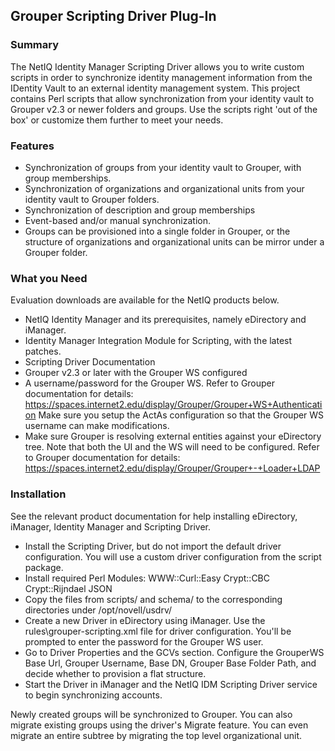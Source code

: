 ## Grouper Scripting Driver Plug-In

### Summary

The NetIQ Identity Manager Scripting Driver allows you to write custom scripts in order to synchronize identity management information from the IDentity Vault to an external identity management system. This project contains Perl scripts that allow synchronization from your identity vault to Grouper v2.3 or newer folders and groups. Use the scripts right 'out of the box' or customize them further to meet your needs.

### Features

- Synchronization of groups from your identity vault to Grouper, with group memberships.
- Synchronization of organizations and organizational units from your identity
  vault to Grouper folders.
- Synchronization of description and group memberships
- Event-based and/or manual synchronization.
- Groups can be provisioned into a single folder in Grouper, or the structure
  of organizations and organizational units can be mirror under a Grouper
folder.

### What you Need

Evaluation downloads are available for the NetIQ products below.

- NetIQ Identity Manager and its prerequisites, namely eDirectory and iManager.
- Identity Manager Integration Module for Scripting, with the latest patches.
- Scripting Driver Documentation
- Grouper v2.3 or later with the Grouper WS configured
- A username/password for the Grouper WS.  Refer to Grouper documentation for
  details:
https://spaces.internet2.edu/display/Grouper/Grouper+WS+Authentication  Make
sure you setup the ActAs configuration so that the Grouper WS username can
make modifications.
- Make sure Grouper is resolving external entities against your eDirectory
  tree.  Note that both the UI and the WS will need to be configured.  Refer
to Grouper documentation for details:  https://spaces.internet2.edu/display/Grouper/Grouper+-+Loader+LDAP

### Installation

See the relevant product documentation for help installing eDirectory, iManager, Identity Manager and Scripting Driver.

- Install the Scripting Driver, but do not import the default driver configuration. You will use a custom driver configuration from the script package.
- Install required Perl Modules: WWW::Curl::Easy Crypt::CBC Crypt::Rijndael JSON
- Copy the files from scripts/ and schema/ to the corresponding directories
  under /opt/novell/usdrv/
- Create a new Driver in eDirectory using iManager. Use the
  rules\grouper-scripting.xml file for driver configuration. You'll be
prompted to enter the password for the Grouper WS user.
- Go to Driver Properties and the GCVs section.  Configure the GrouperWS Base
  Url, Grouper Username, Base DN, Grouper Base Folder Path, and decide whether
to provision a flat structure.
- Start the Driver in iManager and the NetIQ IDM Scripting Driver service to begin synchronizing accounts.

Newly created groups will be synchronized to Grouper. You can also migrate
existing groups using the driver's Migrate feature. You can even migrate an
entire subtree by migrating the top level organizational unit.

